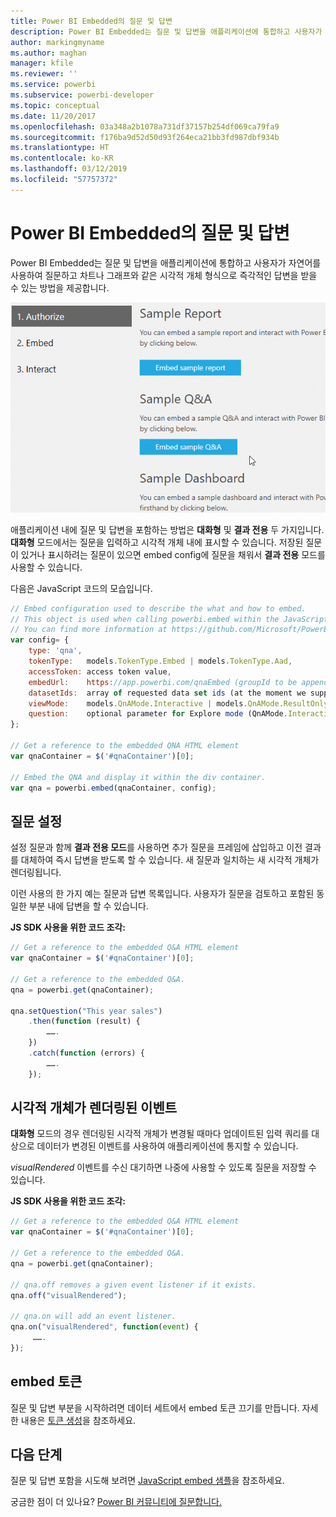```yaml
---
title: Power BI Embedded의 질문 및 답변
description: Power BI Embedded는 질문 및 답변을 애플리케이션에 통합하고 사용자가 자연어를 사용하여 질문할 수 있는 방법을 제공합니다.
author: markingmyname
ms.author: maghan
manager: kfile
ms.reviewer: ''
ms.service: powerbi
ms.subservice: powerbi-developer
ms.topic: conceptual
ms.date: 11/20/2017
ms.openlocfilehash: 03a348a2b1078a731df37157b254df069ca79fa9
ms.sourcegitcommit: f176ba9d52d50d93f264eca21bb3fd987dbf934b
ms.translationtype: HT
ms.contentlocale: ko-KR
ms.lasthandoff: 03/12/2019
ms.locfileid: "57757372"
---
```

# <a name="qa-in-power-bi-embedded"></a>Power BI Embedded의 질문 및 답변

Power BI Embedded는 질문 및 답변을 애플리케이션에 통합하고 사용자가 자연어를 사용하여 질문하고 차트나 그래프와 같은 시각적 개체 형식으로 즉각적인 답변을 받을 수 있는 방법을 제공합니다.

![포함된 프레임의 질문 및 답변 대화형 질문](media/qanda/embedded-qanda.gif)

애플리케이션 내에 질문 및 답변을 포함하는 방법은 **대화형** 및 **결과 전용** 두 가지입니다. **대화형** 모드에서는 질문을 입력하고 시각적 개체 내에 표시할 수 있습니다. 저장된 질문이 있거나 표시하려는 질문이 있으면 embed config에 질문을 채워서 **결과 전용** 모드를 사용할 수 있습니다.

다음은 JavaScript 코드의 모습입니다.

```javascript
// Embed configuration used to describe the what and how to embed.
// This object is used when calling powerbi.embed within the JavaScript API.
// You can find more information at https://github.com/Microsoft/PowerBI-JavaScript/wiki/Embed-Configuration-Details.
var config= {
    type: 'qna',
    tokenType:   models.TokenType.Embed | models.TokenType.Aad,
    accessToken: access token value,
    embedUrl:    https://app.powerbi.com/qnaEmbed (groupId to be appended as query parameter if required),
    datasetIds:  array of requested data set ids (at the moment we support only one dataset),
    viewMode:    models.QnAMode.Interactive | models.QnAMode.ResultOnly,
    question:    optional parameter for Explore mode (QnAMode.Interactive) and mandatory for Render Result mode (QnAMode.ResultOnly)
};

// Get a reference to the embedded QNA HTML element
var qnaContainer = $('#qnaContainer')[0];

// Embed the QNA and display it within the div container.
var qna = powerbi.embed(qnaContainer, config);
```

## <a name="set-question"></a>질문 설정

설정 질문과 함께 **결과 전용 모드**를 사용하면 추가 질문을 프레임에 삽입하고 이전 결과를 대체하여 즉시 답변을 받도록 할 수 있습니다. 새 질문과 일치하는 새 시각적 개체가 렌더링됩니다.

이런 사용의 한 가지 예는 질문과 답변 목록입니다. 사용자가 질문을 검토하고 포함된 동일한 부분 내에 답변을 할 수 있습니다.

**JS SDK 사용을 위한 코드 조각:**  

```javascript
// Get a reference to the embedded Q&A HTML element
var qnaContainer = $('#qnaContainer')[0];

// Get a reference to the embedded Q&A.
qna = powerbi.get(qnaContainer);

qna.setQuestion("This year sales")
    .then(function (result) {
        …….
    })
    .catch(function (errors) {
        …….
    });
```

## <a name="visual-rendered-event"></a>시각적 개체가 렌더링된 이벤트

**대화형** 모드의 경우 렌더링된 시각적 개체가 변경될 때마다 업데이트된 입력 쿼리를 대상으로 데이터가 변경된 이벤트를 사용하여 애플리케이션에 통지할 수 있습니다.

*visualRendered* 이벤트를 수신 대기하면 나중에 사용할 수 있도록 질문을 저장할 수 있습니다. 

**JS SDK 사용을 위한 코드 조각:**  

```javascript
// Get a reference to the embedded Q&A HTML element
var qnaContainer = $('#qnaContainer')[0];

// Get a reference to the embedded Q&A.
qna = powerbi.get(qnaContainer);

// qna.off removes a given event listener if it exists.
qna.off("visualRendered");

// qna.on will add an event listener.
qna.on("visualRendered", function(event) {
     …….
});
```

## <a name="embed-token"></a>embed 토큰

질문 및 답변 부분을 시작하려면 데이터 세트에서 embed 토큰 끄기를 만듭니다. 자세한 내용은 [토큰 생성](https://docs.microsoft.com/rest/api/power-bi/embedtoken)을 참조하세요.

## <a name="next-steps"></a>다음 단계

질문 및 답변 포함을 시도해 보려면 [JavaScript embed 샘플](https://microsoft.github.io/PowerBI-JavaScript/demo/)을 참조하세요.

궁금한 점이 더 있나요? [Power BI 커뮤니티에 질문합니다.](http://community.powerbi.com/)
